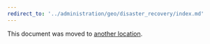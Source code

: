 ```yaml
---
redirect_to: '../administration/geo/disaster_recovery/index.md'
---
```


This document was moved to [another location](../administration/geo/disaster_recovery/index.md).
